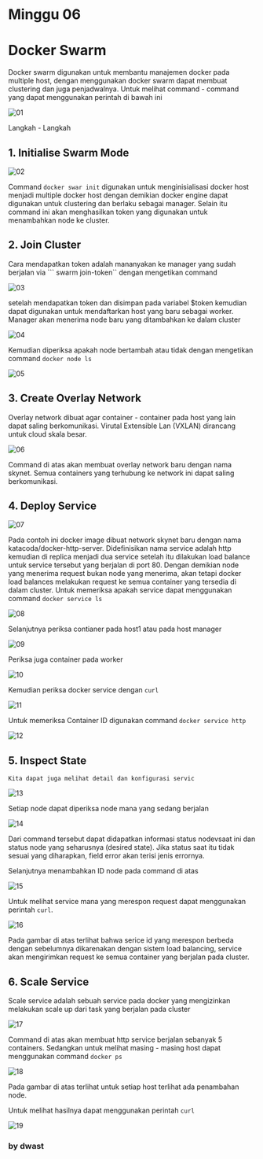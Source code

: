 # Minggu 06

# Docker Swarm

Docker swarm digunakan untuk membantu manajemen docker pada multiple host, dengan menggunakan docker swarm dapat membuat clustering dan juga penjadwalnya. Untuk melihat command - command yang dapat menggunakan perintah di bawah ini 

![01](images/swarm_1.png)

Langkah - Langkah 

## 1.  Initialise Swarm Mode 
    
  ![02](images/swarm_2.png)

   Command ```docker swar init``` digunakan untuk menginisialisasi docker host menjadi multiple docker host dengan demikian docker engine dapat digunakan untuk clustering dan berlaku sebagai manager. Selain itu command ini akan menghasilkan token yang digunakan untuk menambahkan node ke cluster.

## 2.  Join Cluster
    
   Cara mendapatkan token adalah mananyakan ke manager yang sudah berjalan via ``` swarm join-token`` dengan mengetikan command 

   ![03](images/swarm_3.png)

  setelah mendapatkan token dan disimpan pada variabel $token kemudian dapat digunakan untuk mendaftarkan host yang baru sebagai worker. Manager akan menerima node baru yang ditambahkan ke dalam cluster

   ![04](images/swarm_4.png)

   Kemudian diperiksa apakah node bertambah atau tidak dengan mengetikan command ```docker node ls```

   ![05](images/swarm_5.png)

## 3.  Create Overlay Network
    
   Overlay network dibuat agar container - container pada host yang lain dapat saling berkomunikasi. Virutal Extensible Lan (VXLAN) dirancang untuk cloud skala besar.

   ![06](images/swarm_6.png)

   Command di atas akan membuat overlay network baru dengan nama skynet. Semua containers yang terhubung ke network ini dapat saling berkomunikasi.

## 4.  Deploy Service
    
   ![07](images/swarm_7.png)

   Pada contoh ini docker image dibuat network skynet baru dengan nama katacoda/docker-http-server. Didefinisikan nama service adalah http kemudian di replica menjadi dua service setelah itu dilakukan load balance untuk service tersebut yang berjalan di port 80. Dengan demikian node yang menerima request bukan node yang menerima, akan tetapi docker load balances melakukan request ke semua container yang tersedia di dalam cluster.
   Untuk memeriksa apakah service dapat menggunakan command ``docker service ls``

   ![08](images/swarm_8.png)

   Selanjutnya periksa contianer pada host1 atau pada host manager
   
   ![09](images/swarm_9.png)

   Periksa juga container pada worker

   ![10](images/swarm_10.png)

   Kemudian periksa docker service dengan ```curl```

   ![11](images/swarm_11.png)

   Untuk memeriksa Container ID digunakan command ```docker service http```

   ![12](images/swarm_12.png)

## 5. Inspect State

    Kita dapat juga melihat detail dan konfigurasi servic

   ![13](images/swarm_13.png)

   Setiap node dapat diperiksa node mana yang sedang berjalan

   ![14](images/swarm_14.png)

   Dari command tersebut dapat didapatkan informasi status nodevsaat ini dan status node yang seharusnya (desired state). Jika status saat itu tidak sesuai yang diharapkan, field error akan terisi jenis errornya.

   Selanjutnya menambahkan ID node pada command di atas

   ![15](images/swarm_15.png)

   Untuk melihat service mana yang merespon request dapat menggunakan perintah ```curl```.

   ![16](images/swarm_16.png)

   Pada gambar di atas terlihat bahwa serice id yang merespon berbeda dengan sebelumnya dikarenakan dengan sistem load balancing, service akan mengirimkan request ke semua container yang berjalan pada cluster.

## 6. Scale Service
   
   Scale service adalah sebuah service pada docker yang mengizinkan melakukan scale up dari task yang berjalan pada cluster

   ![17](images/swarm_17.png)

   Command di atas akan membuat http service berjalan sebanyak 5 containers. Sedangkan untuk melihat masing - masing host dapat menggunakan command ```docker ps```
   
   ![18](images/swarm_18.png)

   Pada gambar di atas terlihat untuk setiap host terlihat ada penambahan node.

   Untuk melihat hasilnya dapat menggunakan perintah ```curl```
   
   ![19](images/swarm_19.png)


### by dwast


